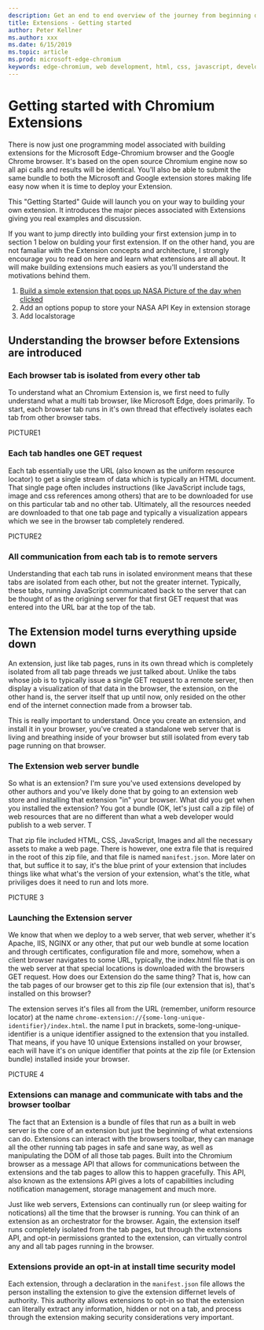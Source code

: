 ```yaml
---
description: Get an end to end overview of the journey from beginning development to packaging of Microsoft Edge extensions.
title: Extensions - Getting started
author: Peter Kellner
ms.author: xxx
ms.date: 6/15/2019
ms.topic: article
ms.prod: microsoft-edge-chromium
keywords: edge-chromium, web development, html, css, javascript, developer, extensions
---
```


# Getting started with Chromium Extensions

There is now just one programming model associated with building extensions for the Microsoft Edge-Chromium browser and the Google Chrome browser. It's based on the open source Chromium engine now so all api calls and results will be identical. You'll also be able to submit the same bundle to both the Microsoft and Google extension stores making life easy now when it is time to deploy your Extension.

This "Getting Started" Guide will launch you on your way to building your own extension.  It introduces the major pieces associated with Extensions giving you real examples and discussion.  

If you want to jump directly into building your first extension jump in to section 1 below on bulding your first extension. If on the other hand, you are not famaliar with the Extension concepts and architecture, I strongly encourage you to read on here and learn what extensions are all about. It will make building extensions much easiers as you'll understand the motivations behind them.

1.  <a href="#" target="_blank">Build a simple extension that pops up NASA Picture of the day when clicked</a>
2.  Add an options popup to store your NASA API Key in extension storage
3.  Add localstorage



## Understanding the browser before Extensions are introduced

### Each browser tab is isolated from every other tab

To understand what an Chromium Extension is, we first need to fully understand what a multi tab browser, like Microsoft Edge, does primarily. To start, each browser tab runs in it's own thread that effectively isolates each tab from other browser tabs.

PICTURE1

### Each tab handles one GET request

Each tab essentially use the URL (also known as the uniform resource locator) to get a single stream of data which is typically an HTML document. That single page often includes instructions (like JavaScript include tags, image and css references among others) that are to be downloaded for use on this particular tab and no other tab. Ultimately, all the resources needed are downloaded to that one tab page and typically a visualization appears which we see in the browser tab completely rendered.

PICTURE2

### All communication from each tab is to remote servers

Understanding that each tab runs in isolated environment means that these tabs are isolated from each other, but not the greater internet.  Typically, these tabs, running JavaScript communicated back to the server that can be thought of as the origining server for that first GET request that was entered into the URL bar at the top of the tab.

## The Extension model turns everything upside down

An extension, just like tab pages, runs in its own thread which is completely isolated from all tab page threads we just talked about. Unlike the tabs whose job is to typically issue a single GET request to a remote server, then display a visualization of that data in the browser, the extension, on the other hand is, the server itself that up until now, only resided on the other end of the internet connection made from a browser tab.

This is really important to understand. Once you create an extension, and install it in your browser, you've created a standalone web server that is living and breathing inside of your browser but still isolated from every tab page running on that browser.

### The Extension web server bundle

So what is an extension? I'm sure you've used extensions developed by other authors and you've likely done that by going to an extension web store and installing that extension "in" your browser.  What did you get when you installed the extension? You got a bundle (OK, let's just call a zip file) of web resources that are no different than what a web developer would publish to a web server.  T

That zip file included HTML, CSS, JavaScript, Images and all the necessary assets to make a web page. There is however, one extra file that is required in the root of this zip file, and that file is named `manifest.json`.  More later on that, but suffice it to say, it's the blue print of your extension that includes things like what what's the version of your extension, what's the title, what priviliges does it need to run and lots more.

PICTURE 3

### Launching the Extension server

We know that when we deploy to a web server, that web server, whether it's Apache, IIS, NGINX or any other, that put our web bundle at some location and through certificates, configuration file and more, somehow, when a client browser navigates to some URL, typically, the index.html file that is on the web server at that special locations is downloaded with the browsers GET request.  How does our Extension do the same thing? That is, how can the tab pages of our browser get to this zip file (our extension that is), that's installed on this browser? 

The extension serves it's files all from the URL (remember, uniform resource locator) at the name `chrome-extension://{some-long-unique-identifier}/index.html`. the name I put in brackets, some-long-unique-identifier is a unique identifier assigned to the extension that you installed.  That means, if you have 10 unique Extensions installed on your browser, each will have it's on unique identifier that points at the zip file (or Extension bundle) installed inside your browser.

PICTURE 4

### Extensions can manage and communicate with tabs and the browser toolbar

The fact that an Extension is a bundle of files that run as a built in web server is the core of an extension but just the beginning of what extensions can do. Extensions can interact with the browsers toolbar, they can manage all the other running tab pages in safe and sane way, as well as manipulating the DOM of all those tab pages.  Built into the Chromium browser as a message API that allows for communications between the extensions and the tab pages to allow this to happen gracefully. This API, also known as the extensions API gives a lots of capabilities including notification management, storage management and much more.

Just like web servers, Extensions can continually run (or sleep waiting for notications) all the time that the browser is running.  You can think of an extension as an orchestrator for the browser.  Again, the extension itself runs completely isolated from the tab pages, but through the extensions API, and opt-in permissions granted to the extension, can virtually control any and all tab pages running in the browser.

### Extensions provide an opt-in at install time security model

Each extension, through a declaration in the `manifest.json` file allows the person installing the extension to give the extension differnet levels of authority. This authority allows extensions to opt-in so that the extension can literally extract any information, hidden or not on a tab, and process through the extension making security considerations very important.









